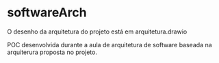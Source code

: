 # softwareArch

O desenho da arquitetura do projeto está em arquitetura.drawio

POC desenvolvida durante a aula de arquitetura de software baseada na arquiterura proposta no projeto.
